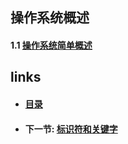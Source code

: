 ## 操作系统概述

#### 1.1 [操作系统简单概述](<01.1.md>)

#### 

## links

- #### [目录](<README.md>)

- #### 下一节: [标识符和关键字](<01.1.md>)

